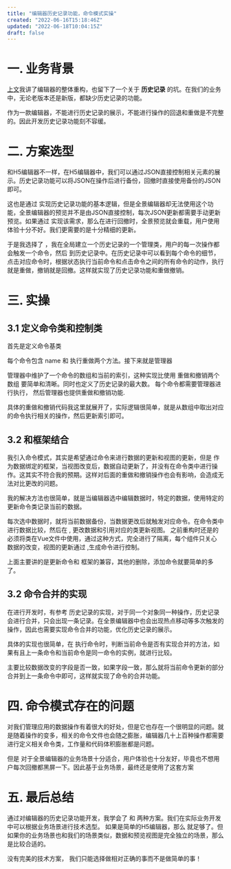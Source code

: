 ```yaml
---
title: "编辑器历史记录功能，命令模式实操"
created: "2022-06-16T15:18:46Z"
updated: "2022-06-18T10:04:15Z"
draft: false
---
```


# 一. 业务背景
[上文](https://github.com/vivipure/blog/issues/11)我讲了编辑器的整体重构，也留下了一个关于 **历史记录** 的坑。在我们的业务中，无论老版本还是新版，都缺少历史记录的功能。 

作为一款编辑器，不能进行历史记录的展示，不能进行操作的回退和重做是不完整的。因此开发历史记录功能刻不容缓。

# 二. 方案选型
和H5编辑器不一样，在H5编辑器中，我们可以通过JSON直接控制相关元素的展示。历史记录功能可以将JSON在操作后进行备份，回撤时直接使用备份的JSON即可。

这也是通过  实现历史记录功能的基本逻辑，但是全景编辑器却无法使用这个功能，全景编辑器的预览并不是由JSON直接控制，每次JSON更新都需要手动更新预览。如果通过 实现该需求，那么在进行回撤时，全景预览就会重载，用户使用体验十分不好。我们更需要的是十分精细的更新。

于是我选择了  ，我在全局建立一个历史记录的一个管理类，用户的每一次操作都会触发一个命令，然后  到历史记录中。在历史记录中可以看到每个命令的细节，点击对应命令时，根据状态执行当前命令和点击命令之间的所有命令的动作，执行就是重做，撤销就是回撤。这样就实现了历史记录功能和重做撤销。

# 三. 实操
## 3.1 定义命令类和控制类
首先是定义命令基类

每个命令包含 name 和 执行重做两个方法。接下来就是管理器

管理器中维护了一个命令的数组和当前的索引，这种实现比使用 重做和撤销两个数组 要简单和清晰。同时也定义了历史记录的最大数。 每个命令都需要管理器进行执行， 然后管理器也提供重做和撤销功能.

具体的重做和撤销代码我这里就展开了，实际逻辑很简单，就是从数组中取出对应的命令执行相关的操作，然后更新索引即可。

## 3.2 和框架结合
我引入命令模式，其实是希望通过命令来进行数据的更新和视图的更新，但是  作为数据绑定的框架，当视图改变后，数据自动更新了，并没有在命令类中进行操作。这其实不符合我的预期。这样对后面的重做和撤销操作也会有影响，会造成无法对比更改的问题。

我的解决方法也很简单，就是当编辑器选中编辑数据时，特定的数据，使用特定的更新命令类记录当前的数据。

每次选中数据时，就将当前数据备份，当数据更改后就触发对应命令。在命令类中进行数据比较，然后在 
,  更改数据和引用对应的类更新视图。 之前重构时还是的必须将类在Vue文件中使用，通过这种方式，完全进行了隔离，每个组件只关心  数据的改变，视图的更新通过  ,生成命令进行控制。

上面主要讲的是更新命令和  框架的兼容，其他的删除，添加命令就要简单的多了。

## 3.2 命令合并的实现

在进行开发时，有参考  历史记录的实现，对于同一个对象同一种操作，历史记录会进行合并，只会出现一条记录。在全景编辑器中也会出现热点移动等多次触发的操作，因此也需要实现命令合并的功能，优化历史记录的展示。

具体的实现也很简单，在  执行命令时，判断当前命令是否有实现合并的方法，如果有且上一条命令和当前命令是同一命令的实例，就进行比较。

主要比较数据改变的字段是否一致，如果字段一致，那么就将当前命令更新的部分合并到上一条命令中即可，这样就实现了命令的合并功能。

# 四. 命令模式存在的问题
 对我们管理应用的数据操作有着很大的好处，但是它也存在一个很明显的问题。就是随着操作的变多，相关的命令文件也会随之膨胀，编辑器几十上百种操作都需要进行定义相关命令类，工作量和代码体积膨胀都是问题。

但是  对于全景编辑器的业务场景十分适合，用户体验也十分友好，毕竟也不想用户每次回撤都黑屏一下。因此基于业务场景，最终还是使用了这套方案

# 五. 最后总结
通过对编辑器的历史记录功能开发，我学会了  和  两种方案。我们在实际业务开发中可以根据业务场景进行技术选型。 如果是简单的H5编辑器，那么  就足够了。但如果你的业务场景也和我们的场景类似，数据和预览视图是完全独立的场景，那么  是比较合适的。

没有完美的技术方案， 我们只能选择做相对正确的事而不是做简单的事！
